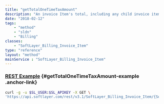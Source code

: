 ```yaml
---
title: "getTotalOneTimeTaxAmount"
description: "An invoice Item's total, including any child invoice items if they exist."
date: "2018-02-12"
tags:
    - "method"
    - "sldn"
    - "Billing"
classes:
    - "SoftLayer_Billing_Invoice_Item"
type: "reference"
layout: "method"
mainService : "SoftLayer_Billing_Invoice_Item"
---
```


### [REST Example](#getTotalOneTimeTaxAmount-example) <a href="/article/rest/"><i class="fas fa-question"></i></a> {#getTotalOneTimeTaxAmount-example .anchor-link} 
```bash
curl -g -u $SL_USER:$SL_APIKEY -X GET \
'https://api.softlayer.com/rest/v3.1/SoftLayer_Billing_Invoice_Item/{SoftLayer_Billing_Invoice_ItemID}/getTotalOneTimeTaxAmount'
```
